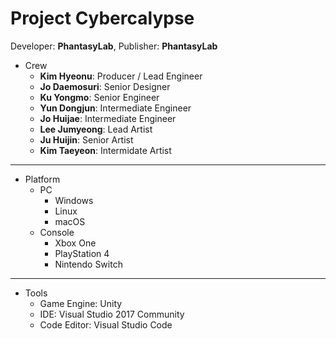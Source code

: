 Project Cybercalypse
====

Developer: **PhantasyLab**, Publisher: **PhantasyLab**

* Crew
  - **Kim Hyeonu**: Producer / Lead Engineer
  - **Jo Daemosuri**: Senior Designer
  - **Ku Yongmo**: Senior Engineer
  - **Yun Dongjun**: Intermediate Engineer
  - **Jo Huijae**: Intermediate Engineer
  - **Lee Jumyeong**: Lead Artist
  - **Ju Huijin**: Senior Artist
  - **Kim Taeyeon**: Intermidate Artist
  
- - -
  
* Platform
  - PC
    + Windows
    + Linux
    + macOS
  - Console 
    + Xbox One
    + PlayStation 4
    + Nintendo Switch

- - -

* Tools
  - Game Engine: Unity
  - IDE: Visual Studio 2017 Community
  - Code Editor: Visual Studio Code
